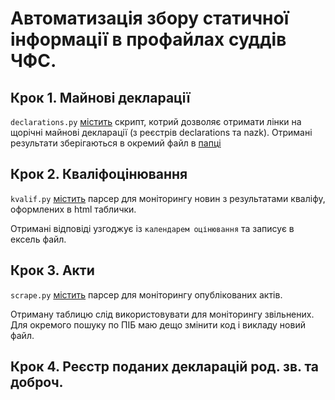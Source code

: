 # Автоматизація збору статичної інформації в профайлах суддів ЧФС.

## Крок 1. Майнові декларації
`declarations.py` [містить](https://github.com/hp0404/CFJ/blob/master/declarations.py) скрипт, котрий дозволяє отримати лінки на щорічні майнові декларації (з реєстрів declarations та nazk). 
Отримані результати зберігаються в окремий файл в [папці](https://github.com/hp0404/CFJ/tree/master/results) 

## Крок 2. Кваліфоцінювання
`kvalif.py` [містить](https://github.com/hp0404/CFJ/blob/master/kvalif.py) парсер для моніторингу новин з результатами кваліфу, оформлених в html таблички. 

Отримані відповіді узгоджує із `календарем оцінювання` та записує в ексель файл. 

## Крок 3. Акти 
`scrape.py` [містить](https://github.com/hp0404/CFJ/blob/master/scrape.py) парсер для моніторингу опублікованих актів. 

Отриману таблицю слід використовувати для моніторингу звільнених. Для окремого пошуку по ПІБ маю дещо змінити код і викладу новий файл. 

## Крок 4. Реєстр поданих декларацій род. зв. та доброч. 
